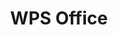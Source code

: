 ﻿---
id: 1104
title: "WPS Office"
weight: 1104
version: "11.1.0.11698"
updateTime: "2023-05-11T10:39:54"
debName: "http://113.24.212.22:8090/upload/file/wps-office_11.1.0.11698_loongarch64.deb"
debSize: "378.6MB"
command: "/usr/bin/wps"
---
